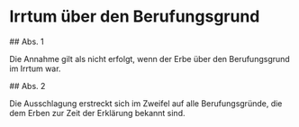 # Irrtum über den Berufungsgrund



\#\# Abs. 1

 Die Annahme gilt als nicht erfolgt, wenn der Erbe über den Berufungsgrund im Irrtum war.

\#\# Abs. 2

 Die Ausschlagung erstreckt sich im Zweifel auf alle Berufungsgründe, die dem Erben zur Zeit der Erklärung bekannt sind. 

